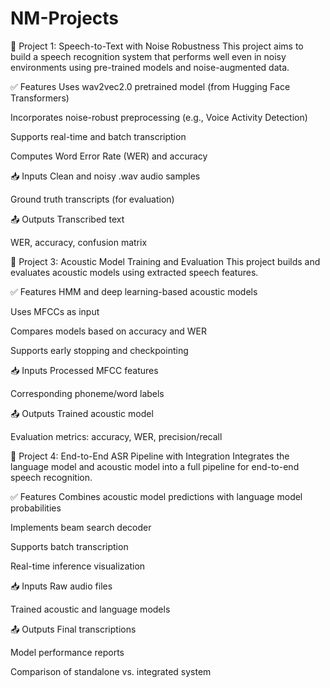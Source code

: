 # NM-Projects
📘 Project 1: Speech-to-Text with Noise Robustness
This project aims to build a speech recognition system that performs well even in noisy environments using pre-trained models and noise-augmented data.

✅ Features
Uses wav2vec2.0 pretrained model (from Hugging Face Transformers)

Incorporates noise-robust preprocessing (e.g., Voice Activity Detection)

Supports real-time and batch transcription

Computes Word Error Rate (WER) and accuracy

📥 Inputs
Clean and noisy .wav audio samples

Ground truth transcripts (for evaluation)

📤 Outputs
Transcribed text

WER, accuracy, confusion matrix

📘 Project 3: Acoustic Model Training and Evaluation
This project builds and evaluates acoustic models using extracted speech features.

✅ Features
HMM and deep learning-based acoustic models

Uses MFCCs as input

Compares models based on accuracy and WER

Supports early stopping and checkpointing

📥 Inputs
Processed MFCC features

Corresponding phoneme/word labels

📤 Outputs
Trained acoustic model

Evaluation metrics: accuracy, WER, precision/recall


📘 Project 4: End-to-End ASR Pipeline with Integration
Integrates the language model and acoustic model into a full pipeline for end-to-end speech recognition.

✅ Features
Combines acoustic model predictions with language model probabilities

Implements beam search decoder

Supports batch transcription

Real-time inference visualization

📥 Inputs
Raw audio files

Trained acoustic and language models

📤 Outputs
Final transcriptions

Model performance reports

Comparison of standalone vs. integrated system

